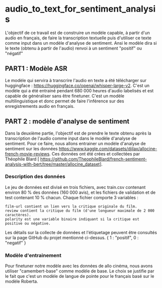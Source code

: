 # audio_to_text_for_sentiment_analysis

L'objectif de ce travail est de construire un modèle capable, à partir d'un audio en français, de faire la transcription textuelle puis d'utiliser ce texte comme input dans un modèle d'analyse de sentiment. Ansi le modèle dira si le texte (obtenu à partir de l'audio) renvoi à un sentiment "positif" ou "négatif"

## PART1 : Modèle ASR

Le modèle qui servira à transcrire l'audio en texte a été télécharger sur huggingface  : https://huggingface.co/openai/whisper-large-v2. C'est un modèle qui a été entrainé pendant 680 000 heures d'audio labelisés et est capable de généraliser sans être finetuner. C'est un modèle multilinguistique et donc permet de faire l'inférence sur des enregistrements audio en français.


## PART 2 : modèle d'analyse de sentiment

Dans la deuxième partie, l'objectif est de prendre le texte obtenu après la transcription de l'audio comme input dans
le modèle d'analyse de sentiment. Pour ce faire, nous allons entrainer un modèle d'analyse de sentiment sur les données https://www.kaggle.com/datasets/djilax/allocine-french-movie-reviews. Ces données ont été crées et collectées par Théophile Blard [ https://github.com/TheophileBlard/french-sentiment-analysis-with-bert/tree/master/allocine_dataset]. 

### Description des données
Le jeu de données est divisé en trois fichiers, avec train.csv contenant environ 80 % des données (160 000 avis), et les fichiers de validation et de test contenant 10 % chacun. Chaque fichier comporte 3 variables :

    film-url contient un lien vers la critique originale du film.
    review contient la critique du film (d'une longueur maximale de 2 000 caractères).
    polarity est une variable binaire indiquant si la critique est positive ou négative.

Les détails sur la collecte de données et l'étiquetage peuvent être consultés sur la page GitHub du projet mentionné ci-dessus.
{   1 : "positif",
    0 : "negatif"
    }

### Modèle d'entrainement

Pour finetuner notre modèle avec les données de allo cinéma, nous avons utiliser "camembert-base" comme modèle de base. Le choix se justifie par le fait que c'est un modèle de langue de pointe pour le français basé sur le modèle Roberta. 

